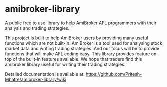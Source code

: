 # amibroker-library

A public free to use library to help AmiBroker AFL programmers with their analysis and trading strategies.

This project is built to help AmiBroker users by providing many useful functions which are not built-in. AmiBroker is a tool used for analysing stock market data and writing trading strategies. And our focus will be to provide functions that will make AFL coding easy. This library provides feature on top of the built-in features available. We hope that traders find this amibroker library useful for writing their trading strategies.

Detailed documentation is available at: https://github.com/Pritesh-Mhatre/amibroker-library/wiki
